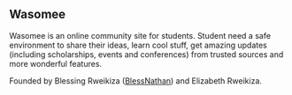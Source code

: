 ## Wasomee
Wasomee is an online community site for students. Student need a safe environment to share their ideas, learn cool stuff, get amazing updates (including scholarships, events and conferences) from trusted sources and more wonderful features.

Founded by Blessing Rweikiza ([BlessNathan](https://linktr.ee/blessnathan01)) and Elizabeth Rweikiza.
